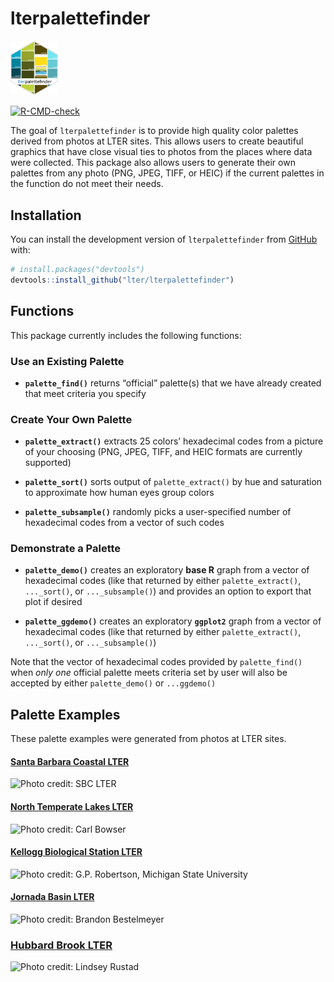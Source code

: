
<!-- README.md is generated from README.Rmd. Please edit that file -->

# lterpalettefinder

<img src="lterpalettefinder_hex.jpg" data-align="right"
style="width:15.0%" />

<!-- badges: start -->

[![R-CMD-check](https://github.com/lter/lterpalettefinder/workflows/R-CMD-check/badge.svg)](https://github.com/lter/lterpalettefinder/actions)
<!-- badges: end -->

The goal of `lterpalettefinder` is to provide high quality color
palettes derived from photos at LTER sites. This allows users to create
beautiful graphics that have close visual ties to photos from the places
where data were collected. This package also allows users to generate
their own palettes from any photo (PNG, JPEG, TIFF, or HEIC) if the
current palettes in the function do not meet their needs.

## Installation

You can install the development version of `lterpalettefinder` from
[GitHub](https://github.com/) with:

``` r
# install.packages("devtools")
devtools::install_github("lter/lterpalettefinder")
```

## Functions

This package currently includes the following functions:

### Use an Existing Palette

-   **`palette_find()`** returns “official” palette(s) that we have
    already created that meet criteria you specify

### Create Your Own Palette

-   **`palette_extract()`** extracts 25 colors’ hexadecimal codes from a
    picture of your choosing (PNG, JPEG, TIFF, and HEIC formats are
    currently supported)

-   **`palette_sort()`** sorts output of `palette_extract()` by hue and
    saturation to approximate how human eyes group colors

-   **`palette_subsample()`** randomly picks a user-specified number of
    hexadecimal codes from a vector of such codes

### Demonstrate a Palette

-   **`palette_demo()`** creates an exploratory **base R** graph from a
    vector of hexadecimal codes (like that returned by either
    `palette_extract()`, `..._sort()`, or `..._subsample()`) and
    provides an option to export that plot if desired

-   **`palette_ggdemo()`** creates an exploratory **`ggplot2`** graph
    from a vector of hexadecimal codes (like that returned by either
    `palette_extract()`, `..._sort()`, or `..._subsample()`)

Note that the vector of hexadecimal codes provided by `palette_find()`
when *only one* official palette meets criteria set by user will also be
accepted by either `palette_demo()` or `...ggdemo()`

## Palette Examples

These palette examples were generated from photos at LTER sites.

#### [Santa Barbara Coastal LTER](https://sbclter.msi.ucsb.edu/)

![Photo credit: SBC
LTER](https://lternet.edu/wp-content/uploads/2022/05/sbc.png)

#### [North Temperate Lakes LTER](https://lter.limnology.wisc.edu/)

![Photo credit: Carl
Bowser](https://lternet.edu/wp-content/uploads/2022/05/ntl.png)

#### [Kellogg Biological Station LTER](https://lter.kbs.msu.edu/)

![Photo credit: G.P. Robertson, Michigan State
University](https://lternet.edu/wp-content/uploads/2022/05/kbs.png)

#### [Jornada Basin LTER](https://lter.jornada.nmsu.edu/)

![Photo credit: Brandon
Bestelmeyer](https://lternet.edu/wp-content/uploads/2022/05/jrn.png)

### [Hubbard Brook LTER](https://hubbardbrook.org/hubbard-brook-long-term-ecological-research-program)

![Photo credit: Lindsey
Rustad](https://lternet.edu/wp-content/uploads/2022/05/hbr.png)

